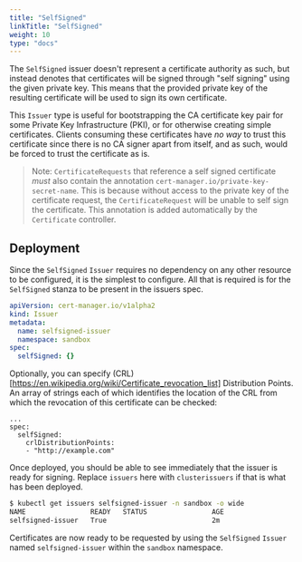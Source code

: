 ```yaml
---
title: "SelfSigned"
linkTitle: "SelfSigned"
weight: 10
type: "docs"
---
```


The `SelfSigned` issuer doesn't represent a certificate authority as such, but
instead denotes that certificates will be signed through "self signing" using
the given private key. This means that the provided private key of the resulting
certificate will be used to sign its own certificate.

This `Issuer` type is useful for bootstrapping the CA certificate key pair for
some Private Key Infrastructure (PKI), or for otherwise creating simple
certificates.  Clients consuming these certificates have _no way_ to trust this
certificate since there is no CA signer apart from itself, and as such, would be
forced to trust the certificate as is.

> Note: `CertificateRequests` that reference a self signed certificate _must_
> also contain the annotation `cert-manager.io/private-key-secret-name`. This is
> because without access to the private key of the certificate request, the
> `CertificateRequest` will be unable to self sign the certificate. This
> annotation is added automatically by the `Certificate` controller.

## Deployment

Since the `SelfSigned` `Issuer` requires no dependency on any other resource to be
configured, it is the simplest to configure. All that is required is for the
`SelfSigned` stanza to be present in the issuers spec.

```yaml
apiVersion: cert-manager.io/v1alpha2
kind: Issuer
metadata:
  name: selfsigned-issuer
  namespace: sandbox
spec:
  selfSigned: {}
```
Optionally, you can specify (CRL)[https://en.wikipedia.org/wiki/Certificate_revocation_list] Distribution Points. An array of strings each of which identifies the location of the CRL from which the revocation of this certificate can be checked:
```
...
spec:
  selfSigned:
    crlDistributionPoints:
    - "http://example.com"
```

Once deployed, you should be able to see immediately that the issuer is ready
for signing. Replace `issuers` here with `clusterissuers` if that is what has
been deployed.

```bash
$ kubectl get issuers selfsigned-issuer -n sandbox -o wide
NAME                READY   STATUS                AGE
selfsigned-issuer   True                          2m
```

Certificates are now ready to be requested by using the `SelfSigned` `Issuer`
named `selfsigned-issuer` within the `sandbox` namespace.

